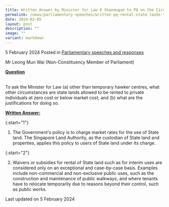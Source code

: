 ```yaml
---
title: Written Answer by Minister for Law K Shanmugam to PQ on the Circumstances Permitting Rental of State Lands to Private Individuals at Below the Market Cost
permalink: /news/parliamentary-speeches/written-pq-rental-state-lands-to-private-individuals-below-market-cost/
date: 2024-02-05
layout: post
description: ""
image: ""
variant: markdown
---
```

5 February 2024 Posted in [Parliamentary speeches and responses](/news/parliamentary-speeches) 

Mr Leong Mun Wai (Non-Constituency Member of Parliament)

<b><u>Question</u></b>

<br>To ask the Minister for Law (a) other than temporary hawker centres, what other circumstances are state lands allowed to be rented to private individuals at zero cost or below market cost; and (b) what are the justifications for doing so.

<b><u>Written Answer:</u></b>

{:start="1"}

1. The Government's policy is to charge market rates for the use of State land. The Singapore Land Authority, as the custodian of State land and properties, applies this policy to users of State land under its charge.&nbsp;

{:start="2"}

2. Waivers or subsidies for rental of State land such as for interim uses are considered only on an exceptional and case-by-case basis. Examples include non-commercial and non-exclusive public uses, such as the construction and maintenance of public walkways, and where tenants have to relocate temporarily due to reasons beyond their control, such as public works.

<p class="right-side-updated">Last updated on 5 February 2024</p>
